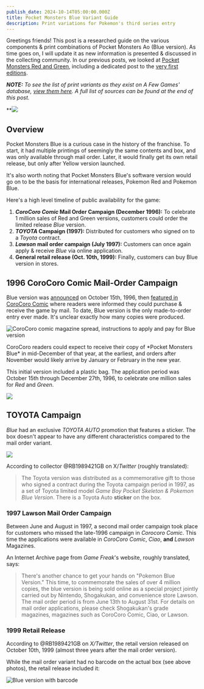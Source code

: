 ```yaml
---
publish_date: 2024-10-14T05:00:00.000Z
title: Pocket Monsters Blue Variant Guide
description: Print variations for Pokemon's third series entry
---
```


Greetings friends! This post is a researched guide on the various components & print combinations of Pocket Monsters Ao (Blue version). As time goes on, I will update it as new information is presented & discussed in the collecting community. In our previous posts, we looked at [Pocket Monsters Red and Green](https://www.afew.games/essays/pocket-monsters-red-green-variant-guide), including a dedicated post to the [very first editions](https://www.afew.games/essays/pocket-monsters-red-green-early-print-breakdown).

***NOTE:** To see the list of print variants as they exist on A Few Games' database, [view them here](https://www.afew.games). A full list of sources can be found at the end of this post.*

**![](/uploads/blue-hero.jpg)

## Overview

Pocket Monsters Blue is a curious case in the history of the franchise. To start, it had multiple printings of seemingly the same contents and box, and was only available through mail order. Later, it would finally get its own retail release, but only after Yellow version launched.

It's also worth noting that Pocket Monsters Blue's software version would go on to be the basis for international releases, Pokemon Red and Pokemon Blue.

Here's a high level timeline of public availability for the game:

1. ***CoroCoro Comic* Mail Order Campaign (December 1996):** To celebrate 1 million sales of Red and Green versions, customers could order the limited release *Blue* version.
2. ***TOYOTA* Campaign (1997):** Distributed for customers who signed on to a *Toyota* contract.
3. ***Lawson* mail order campaign (July 1997):** Customers can once again apply & receive *Blue* via online application.
4. **General retail release (Oct. 10th, 1999):** Finally, customers can buy Blue version in stores.

## 1996 CoroCoro Comic Mail-Order Campaign

Blue version was [announced](https://bulbapedia.bulbagarden.net/wiki/Pok%C3%A9mon_Blue_Version_\(Japanese\)) on October 15th, 1996, then [featured in CoroCoro Comic](https://lavacutcontent.com/corocoro-comic-pokemon-blue/) where readers were informed they could purchase & receive the game by mail. To date, Blue version is the only made-to-order entry ever made. It's unclear exactly how many copies were produced.

![CoroCoro comic magazine spread, instructions to apply and pay for Blue version](/uploads/corocoro-blue-version-application.png)

CoroCoro readers could expect to receive their copy of \*Pocket Monsters Blue\* in mid-December of that year, at the earliest, and orders after November would likely arrive by January or February in the new year.

This initial version included a plastic bag. The application period was October 15th through December 27th, 1996, to celebrate one million sales for *Red* and *Green*.

![](/uploads/0974ad5b-68c4-41ee-abdb-89a2d7bdba19.jpeg)

## TOYOTA Campaign

*Blue* had an exclusive *TOYOTA AUTO* promotion that features a sticker. The box doesn't appear to have any different characteristics compared to the mail order variant.

![](/uploads/screenshot-2024-01-08-at-8.58.26-pm.png)

According to collector @RB1989421GB on X/*Twitter* (roughly translated):

> The Toyota version was distributed as a commemorative gift to those who signed a contract during the Toyota campaign period in 1997, as a set of Toyota limited model *Game Boy Pocket Skeleton & Pokemon Blue Version*. There is a Toyota Auto **sticker** on the box.

### 1997 Lawson Mail Order Campaign

Between June and August in 1997, a second mail order campaign took place for customers who missed the late-1996 campaign in *Corocoro Comic*. This time the applications were available in *CoroCoro Comic*, *Ciao*, **and** *Lawson* Magazines.

An Internet Archive page from *Game Freak*'s website, roughly translated, says:

> There's another chance to get your hands on "Pokemon Blue Version." This time, to commemorate the sales of over 4 million copies, the blue version is being sold online as a special project jointly carried out by Nintendo, Shogakukan, and convenience store Lawson. The mail order period is from June 13th to August 31st. For details on mail order applications, please check Shogakukan's grade magazines, magazines such as CoroCoro Comic, Ciao, or Lawson.

### 1999 Retail Release

According to @RB1989421GB on *X/Twitter*, the retail version released on October 10th, 1999 (almost three years after the mail order version).

While the mail order variant had no barcode on the actual box (see above photos), the retail release included it:

![Blue version with barcode ](/uploads/screenshot-2024-01-07-at-3.24.05-pm.png)
